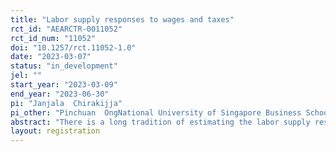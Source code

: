 ```yaml
---
title: "Labor supply responses to wages and taxes"
rct_id: "AEARCTR-0011052"
rct_id_num: "11052"
doi: "10.1257/rct.11052-1.0"
date: "2023-03-07"
status: "in_development"
jel: ""
start_year: "2023-03-09"
end_year: "2023-06-30"
pi: "Janjala  Chirakijja"
pi_other: "Pinchuan  OngNational University of Singapore Business School"
abstract: "There is a long tradition of estimating the labor supply response of individuals to tax changes. Most of the existing literature assumes that people respond to tax changes in the same way that they respond to wage changes. However, people’s perceptions and attitudes towards tax could make their labor supply respond differently to tax changes versus wage changes. Specifically, if a person dislikes that their tax money goes to fund public goods they do not agree with or is “wasted” by the government, the labor supply response estimated through tax rates could reflect this aversion towards their labor earnings funding an undesirable activity. The opposite could also be true where people recognize that taxes fund public goods that bring benefits to themselves or others and thus might be willing to forego some consumption to fund taxes. This project will clarify and empirically investigate the potential difference between labor supply responses to wage and tax changes. To this end, we run a large-scale online survey and randomized vignette experiments on a representative U.S. sample. "
layout: registration
---
```



